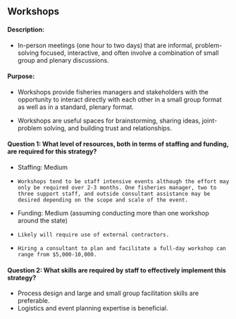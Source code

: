## Workshops
#### Description: 
-  In-person meetings (one hour to two days) that are informal, problem-solving focused, interactive, and often involve a combination of small group and plenary discussions.

#### Purpose:
-   Workshops provide fisheries managers and stakeholders with the opportunity to interact directly with each other in a small group format as well as in a standard, plenary format.

-   Workshops are useful spaces for brainstorming, sharing ideas, joint-problem solving, and building trust and relationships.

#### Question 1: What level of resources, both in terms of staffing and funding, are required for this strategy?
-	Staffing: Medium
  - 	Workshops tend to be staff intensive events although the effort may only be required over 2-3 months. One fisheries manager, two to three support staff, and outside consultant assistance may be desired depending on the scope and scale of the event. 
-	Funding: Medium (assuming conducting more than one workshop around the state)
  - 	Likely will require use of external contractors.
  - 	Hiring a consultant to plan and facilitate a full-day workshop can range from $5,000-10,000. 

#### Question 2: What skills are required by staff to effectively implement this strategy?
-	Process design and large and small group facilitation skills are preferable.
-	Logistics and event planning expertise is beneficial. 

